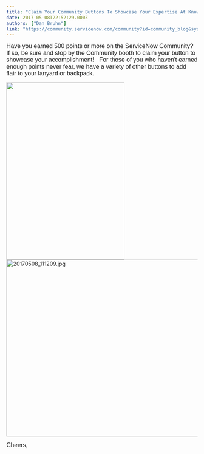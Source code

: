 ```yaml
---
title: "Claim Your Community Buttons To Showcase Your Expertise At Knowlege"
date: 2017-05-08T22:52:29.000Z
authors: ["Dan Bruhn"]
link: "https://community.servicenow.com/community?id=community_blog&sys_id=92ec6e65dbd0dbc01dcaf3231f9619fb"
---
```

<p><span style="font-family: arial, helvetica, sans-serif; font-size: 12pt;">Have you earned 500 points or more on the ServiceNow Community?   If so, be sure and stop by the Community booth to claim your button to showcase your accomplishment!   For those of you who haven't earned enough points never fear, we have a variety of other buttons to add flair to your lanyard or backpack.   </span></p><p></p><p></p><p><img  class="image-1 jive-image" height="466" src="0d5e8102db54d344e9737a9e0f9619ca.iix" style="width: 311px; height: 465.876px;" width="311"/><img  alt="20170508_111209.jpg" class="image-2 jive-image" src="fab96406dbd4d704ed6af3231f9619f3.iix" style="width: 620px; height: 465px;"/></p><p></p><p><span style="font-family: arial, helvetica, sans-serif; font-size: 12pt;">Cheers,</span></p>